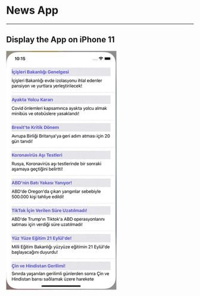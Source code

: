 # News App
---

## Display the App on iPhone 11 
![](https://github.com/hasanuysaal/NewsApp/blob/main/Gifs/iPhone11.gif)
